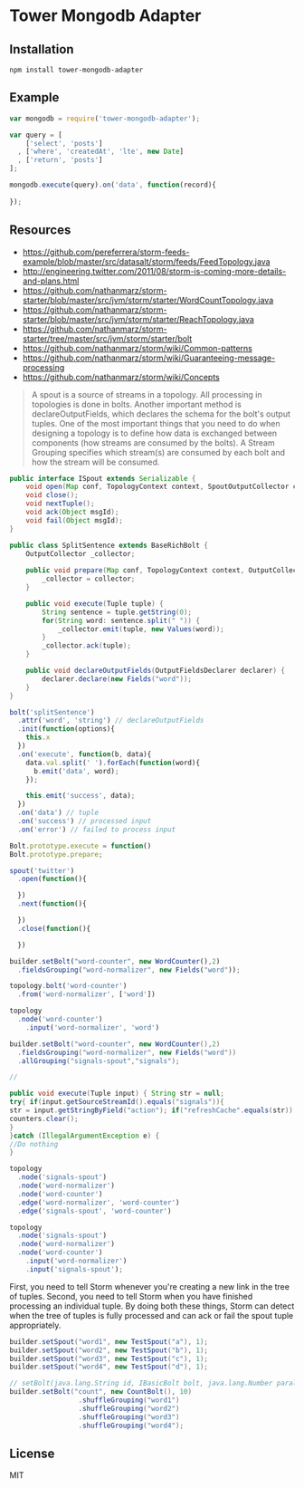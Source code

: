 # Tower Mongodb Adapter

## Installation

```
npm install tower-mongodb-adapter
```

## Example

```js
var mongodb = require('tower-mongodb-adapter');

var query = [
    ['select', 'posts']
  , ['where', 'createdAt', 'lte', new Date]
  , ['return', 'posts']
];

mongodb.execute(query).on('data', function(record){
  
});
```

## Resources

- https://github.com/pereferrera/storm-feeds-example/blob/master/src/datasalt/storm/feeds/FeedTopology.java
- http://engineering.twitter.com/2011/08/storm-is-coming-more-details-and-plans.html
- https://github.com/nathanmarz/storm-starter/blob/master/src/jvm/storm/starter/WordCountTopology.java
- https://github.com/nathanmarz/storm-starter/blob/master/src/jvm/storm/starter/ReachTopology.java
- https://github.com/nathanmarz/storm-starter/tree/master/src/jvm/storm/starter/bolt
- https://github.com/nathanmarz/storm/wiki/Common-patterns
- https://github.com/nathanmarz/storm/wiki/Guaranteeing-message-processing
- https://github.com/nathanmarz/storm/wiki/Concepts

> A spout is a source of streams in a topology.
> All processing in topologies is done in bolts.
> Another important method is declareOutputFields, which declares the schema for the bolt's output tuples.
> One of the most important things that you need to do when designing a topology is to define how data is exchanged between components (how streams are consumed by the bolts). A Stream Grouping specifies which stream(s) are consumed by each bolt and how the stream will be consumed.

```java
public interface ISpout extends Serializable {
    void open(Map conf, TopologyContext context, SpoutOutputCollector collector);
    void close();
    void nextTuple();
    void ack(Object msgId);
    void fail(Object msgId);
}
```

```java
public class SplitSentence extends BaseRichBolt {
    OutputCollector _collector;
    
    public void prepare(Map conf, TopologyContext context, OutputCollector collector) {
        _collector = collector;
    }

    public void execute(Tuple tuple) {
        String sentence = tuple.getString(0);
        for(String word: sentence.split(" ")) {
            _collector.emit(tuple, new Values(word));
        }
        _collector.ack(tuple);
    }

    public void declareOutputFields(OutputFieldsDeclarer declarer) {
        declarer.declare(new Fields("word"));
    }        
}
```

```js
bolt('splitSentence')
  .attr('word', 'string') // declareOutputFields
  .init(function(options){
    this.x
  })
  .on('execute', function(b, data){
    data.val.split(' ').forEach(function(word){
      b.emit('data', word);
    });

    this.emit('success', data);
  })
  .on('data') // tuple
  .on('success') // processed input
  .on('error') // failed to process input

Bolt.prototype.execute = function()
Bolt.prototype.prepare;

spout('twitter')
  .open(function(){

  })
  .next(function(){

  })
  .close(function(){

  })
```

```js
builder.setBolt("word-counter", new WordCounter(),2)
  .fieldsGrouping("word-normalizer", new Fields("word"));

topology.bolt('word-counter')
  .from('word-normalizer', ['word'])

topology
  .node('word-counter')
    .input('word-normalizer', 'word')
```

```java
builder.setBolt("word-counter", new WordCounter(),2)
  .fieldsGrouping("word-normalizer", new Fields("word"))
  .allGrouping("signals-spout","signals");

//

public void execute(Tuple input) { String str = null;
try{ if(input.getSourceStreamId().equals("signals")){
str = input.getStringByField("action"); if("refreshCache".equals(str))
counters.clear();
}
}catch (IllegalArgumentException e) {
//Do nothing
}
```

```js
topology
  .node('signals-spout')
  .node('word-normalizer')
  .node('word-counter')
  .edge('word-normalizer', 'word-counter')
  .edge('signals-spout', 'word-counter')
```

```js
topology
  .node('signals-spout')
  .node('word-normalizer')
  .node('word-counter')
    .input('word-normalizer')
    .input('signals-spout');
```

First, you need to tell Storm whenever you're creating a new link in the tree of tuples. Second, you need to tell Storm when you have finished processing an individual tuple. By doing both these things, Storm can detect when the tree of tuples is fully processed and can ack or fail the spout tuple appropriately. 

```java
builder.setSpout("word1", new TestSpout("a"), 1); 
builder.setSpout("word2", new TestSpout("b"), 1); 
builder.setSpout("word3", new TestSpout("c"), 1); 
builder.setSpout("word4", new TestSpout("d"), 1); 

// setBolt(java.lang.String id, IBasicBolt bolt, java.lang.Number parallelism_hint) 
builder.setBolt("count", new CountBolt(), 10) 
                 .shuffleGrouping("word1") 
                 .shuffleGrouping("word2") 
                 .shuffleGrouping("word3") 
                 .shuffleGrouping("word4"); 
```

## License

MIT